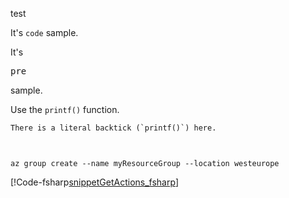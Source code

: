test


It's <code>code</code> sample.

It's <pre>pre</pre> sample.

Use the `printf()` function.

``There is a literal backtick (`printf()`) here.``


```c
 
```
  
```azurecli-interactive
az group create --name myResourceGroup --location westeurope
```

[!Code-fsharp[snippetGetActions_fsharp](.\..\Reference-Files\CodeSnippets\code_test_fsharp.fs)] 
